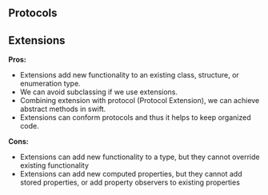## Protocols


## Extensions
**Pros:**
- Extensions add new functionality to an existing class, structure, or enumeration type.
- We can avoid subclassing if we use extensions.
- Combining extension with protocol (Protocol Extension), we can achieve abstract methods in swift.
- Extensions can conform protocols and thus it helps to keep organized code.

**Cons:** 
- Extensions can add new functionality to a type, but they cannot override existing functionality
- Extensions can add new computed properties, but they cannot add stored properties, or add property observers to existing properties
